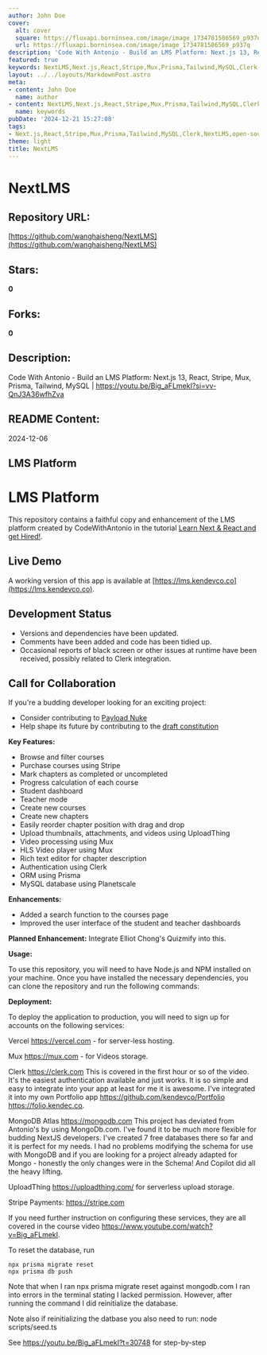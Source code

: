 ```yaml
---
author: John Doe
cover:
  alt: cover
  square: https://fluxapi.borninsea.com/image/image_1734781586569_p937q
  url: https://fluxapi.borninsea.com/image/image_1734781586569_p937q
description: 'Code With Antonio - Build an LMS Platform: Next.js 13, React, Stripe, Mux, Prisma, Tailwind, MySQL |  https://youtu.be/Big_aFLmekI?si=vv-QnJ3A36wfhZva'
featured: true
keywords: NextLMS,Next.js,React,Stripe,Mux,Prisma,Tailwind,MySQL,Clerk,UploadThing,HLS,rich text editor,authentication,ORM,database,search function,Dashboards,drag and drop,Video processing,user interface,contributions,project integration,deployment,Vercel,MongoDB Atlas,server-less hosting,Courser Development
layout: ../../layouts/MarkdownPost.astro
meta:
- content: John Doe
  name: author
- content: NextLMS,Next.js,React,Stripe,Mux,Prisma,Tailwind,MySQL,Clerk,UploadThing,HLS,rich text editor,authentication,ORM,database,search function,Dashboards,drag and drop,Video processing,user interface,contributions,project integration,deployment,Vercel,MongoDB Atlas,server-less hosting,Courser Development
  name: keywords
pubDate: '2024-12-21 15:27:08'
tags:
- Next.js,React,Stripe,Mux,Prisma,Tailwind,MySQL,Clerk,NextLMS,open-source,LMS platform,deployment,Vercel,MongoDB Atlas,benefitsImageSharp,video-processing,HLS,drag-and-drop,rich-text-editor,authentication,ORM,user-interface,search-function,teacher-mode,course-management,black-screen,enhancements,planned-enhancements,Curse-of-Windows-FFMPEG,Quizmify
theme: light
title: NextLMS
---
```


# NextLMS

## Repository URL: 
[https://github.com/wanghaisheng/NextLMS](https://github.com/wanghaisheng/NextLMS)

## Stars: 
**0**

## Forks: 
**0**

## Description: 
Code With Antonio - Build an LMS Platform: Next.js 13, React, Stripe, Mux, Prisma, Tailwind, MySQL |  https://youtu.be/Big_aFLmekI?si=vv-QnJ3A36wfhZva

## README Content: 
2024-12-06

## LMS Platform

# LMS Platform

This repository contains a faithful copy and enhancement of the LMS platform created by CodeWithAntonio in the tutorial [Learn Next & React and get Hired!](https://www.youtube.com/watch?v=Big_aFLmekI).

## Live Demo

A working version of this app is available at [https://lms.kendevco.co](https://lms.kendevco.co).

## Development Status

- Versions and dependencies have been updated.
- Comments have been added and code has been tidied up.
- Occasional reports of black screen or other issues at runtime have been received, possibly related to Clerk integration.

## Call for Collaboration

If you're a budding developer looking for an exciting project:

- Consider contributing to [Payload Nuke](https://github.com/payloadnuke)
- Help shape its future by contributing to the [draft constitution](https://docs.google.com/document/d/1TaYHs0CSk76xBFu5ps-2BpyWsZkS2getV41_8Q0tO34/edit?usp=sharing)

**Key Features:**

* Browse and filter courses
* Purchase courses using Stripe
* Mark chapters as completed or uncompleted
* Progress calculation of each course
* Student dashboard
* Teacher mode
* Create new courses
* Create new chapters
* Easily reorder chapter position with drag and drop
* Upload thumbnails, attachments, and videos using UploadThing
* Video processing using Mux
* HLS Video player using Mux
* Rich text editor for chapter description
* Authentication using Clerk
* ORM using Prisma
* MySQL database using Planetscale

**Enhancements:**

* Added a search function to the courses page
* Improved the user interface of the student and teacher dashboards

**Planned Enhancement:**
Integrate Elliot Chong's Quizmify into this.

**Usage:**

To use this repository, you will need to have Node.js and NPM installed on your machine. Once you have installed the necessary dependencies, you can clone the repository and run the following commands:

**Deployment:**

To deploy the application to production, you will need to sign up for accounts on the following services:

Vercel https://vercel.com - for server-less hosting.

Mux https://mux.com - for Videos storage. 

Clerk https://clerk.com This is covered in the first hour or so of the video. It's the easiest 
authentication available and just works. It is so simple and easy to integrate into your app at least for 
me it is awesome. I've integrated it into my own Portfolio app https://github.com/kendevco/Portfolio https://folio.kendec.co. 

MongoDB Atlas https://mongodb.com This project has deviated from Antonio's by using MongoDb.com. I've 
found it to be much more flexible for budding NextJS developers. I've created 7 free databases there
so far and it is perfect for my needs. I had no problems modifying the schema for use with MongoDB and 
if you are looking for a project already adapted for Mongo - honestly the only changes were in the 
Schema! And Copilot did all the heavy lifting.  

UploadThing https://uploadthing.com/ for serverless upload storage.

Stripe Payments: https://stripe.com

If you need further instruction on configuring these services, they are all covered in the course
video https://www.youtube.com/watch?v=Big_aFLmekI. 

To reset the database, run 

    npx prisma migrate reset
    npx prisma db push

Note that when I ran npx prisma migrate reset against mongodb.com I ran
into errors in the terminal stating I lacked permission. However, after
running the command I did reinitialize the database. 

Note also if reinitializing the datbase you also need to run:
node scripts/seed.ts

See https://youtu.be/Big_aFLmekI?t=30748 for step-by-step


